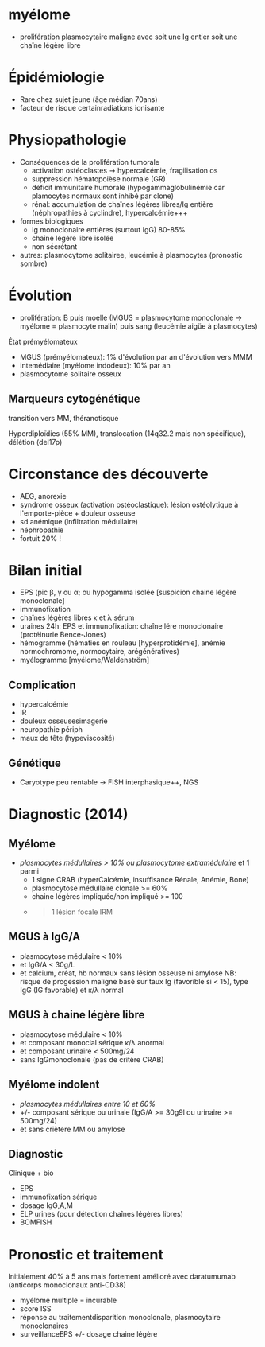 # myélome



- prolifération plasmocytaire maligne avec soit une Ig entier soit une chaîne légère libre 


# Épidémiologie

- Rare chez sujet jeune (âge médian 70ans) 
- facteur de risque certainradiations ionisante 


# Physiopathologie

- Conséquences de la prolifération tumorale 
    - activation ostéoclastes -> hypercalcémie, fragilisation os 
    - suppression hématopoièse normale (GR) 
    - déficit immunitaire humorale (hypogammaglobulinémie car plamocytes normaux sont inhibé par clone) 
    - rénal: accumulation de chaînes légères libres/Ig entière
      (néphropathies à cyclindre), hypercalcémie+++ 
- formes biologiques
    - Ig monoclonaire entières (surtout IgG) 80-85% 
    - chaîne légère libre isolée 
    - non sécrétant 
- autres: plasmocytome solitairee, leucémie à plasmocytes (pronostic sombre) 


# Évolution


- prolifération: B puis moelle (MGUS = plasmocytome monoclonale -> myélome = plasmocyte malin) puis sang (leucémie aigüe à plasmocytes) 

État prémyélomateux 

- MGUS (prémyélomateux): 1% d'évolution par an d'évolution vers MMM 
- intemédiaire (myélome indodeux): 10% par an 
- plasmocytome solitaire osseux 


## Marqueurs cytogénétique


transition vers MM, théranotisque 

Hyperdiploïdies (55% MM), translocation (14q32.2 mais non spécifique), délétion (del17p) 


# Circonstance des découverte


- AEG, anorexie 
- syndrome osseux (activation ostéoclastique): lésion ostéolytique à l'emporte-pièce + douleur osseuse 
- sd anémique (infiltration médullaire) 
- néphropathie 
- fortuit 20% ! 


# Bilan initial


- EPS (pic β, γ ou α; ou hypogamma isolée [suspicion chaine légère monoclonale] 
- immunofixation 
- chaînes légères libres κ et λ sérum 
- uraines 24h: EPS et immunofixation: chaîne lére monoclonaire
  (protéinurie Bence-Jones) 
- hémogramme (hématies en rouleau [hyperprotidémie], anémie
  normochromome, normocytaire, arégénératives) 
- myélogramme [myélome/Waldenström] 


## Complication


- hypercalcémie 
- IR 
- douleux osseusesimagerie 
- neuropathie périph 
- maux de tête (hypeviscosité) 


## Génétique


- Caryotype peu rentable -> FISH interphasique++, NGS 


# Diagnostic (2014)



## Myélome


- _plasmocytes médullaires > 10% ou plasmocytome extramédulaire_ et 1 parmi 
    - 1 signe CRAB (hyperCalcémie, insuffisance Rénale, Anémie, Bone) 
    - plasmocytose médullaire clonale >= 60% 
    - chaine légères impliquée/non impliqué >= 100 
    - > 1 lésion focale IRM 


## MGUS à IgG/A


- plasmocytose médulaire < 10% 
- et IgG/A < 30g/L 
- et calcium, créat, hb normaux sans lésion osseuse ni amylose NB: risque de progession maligne basé sur taux Ig (favorible si < 15), type IgG (IG favorable) et κ/λ normal 


## MGUS à chaine légère libre


- plasmocytose médulaire < 10% 
- et composant monoclal sérique κ/λ anormal 
- et composant urinaire < 500mg/24 
- sans IgGmonoclonale (pas de critère CRAB) 


## Myélome indolent


- _plasmocytes médullaires entre 10 et 60%_
- +/- composant sérique ou urinaie (IgG/A >= 30g9l ou urinaire >= 500mg/24) 
- et sans criètere MM ou amylose 


## Diagnostic


Clinique + bio 

- EPS 
- immunofixation sérique 
- dosage IgG,A,M 
- ELP urines (pour détection chaînes légères libres) 
- BOMFISH 


# Pronostic et traitement


Initialement 40% à 5 ans mais fortement amélioré avec daratumumab (anticorps monoclonaux anti-CD38) 

- myélome multiple = incurable 
- score ISS 
- réponse au traitementdisparition monoclonale, plasmocytaire monoclonaires 
- surveillanceEPS +/- dosage chaine légère 

